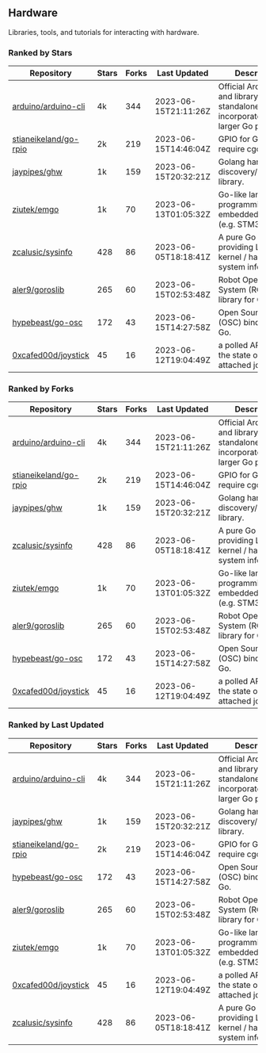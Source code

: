 ## Hardware

Libraries, tools, and tutorials for interacting with hardware.

### Ranked by Stars

| Repository | Stars | Forks | Last Updated | Description | 
|------------|-------|-------|--------------|-------------|
| [arduino/arduino-cli](https://github.com/arduino/arduino-cli) | 4k | 344 | 2023-06-15T21:11:26Z |  Official Arduino CLI and library. Can run standalone, or be incorporated into larger Go projects. |
| [stianeikeland/go-rpio](https://github.com/stianeikeland/go-rpio) | 2k | 219 | 2023-06-15T14:46:04Z |  GPIO for Go, doesn't require cgo. |
| [jaypipes/ghw](https://github.com/jaypipes/ghw) | 1k | 159 | 2023-06-15T20:32:21Z |  Golang hardware discovery/inspection library. |
| [ziutek/emgo](https://github.com/ziutek/emgo) | 1k | 70 | 2023-06-13T01:05:32Z |  Go-like language for programming embedded systems (e.g. STM32 MCU). |
| [zcalusic/sysinfo](https://github.com/zcalusic/sysinfo) | 428 | 86 | 2023-06-05T18:18:41Z |  A pure Go library providing Linux OS / kernel / hardware system information. |
| [aler9/goroslib](https://github.com/aler9/goroslib) | 265 | 60 | 2023-06-15T02:53:48Z |  Robot Operating System (ROS) library for Go. |
| [hypebeast/go-osc](https://github.com/hypebeast/go-osc) | 172 | 43 | 2023-06-15T14:27:58Z |  Open Sound Control (OSC) bindings for Go. |
| [0xcafed00d/joystick](https://github.com/0xcafed00d/joystick) | 45 | 16 | 2023-06-12T19:04:49Z |  a polled API to read the state of an attached joystick. |

### Ranked by Forks

| Repository | Stars | Forks | Last Updated | Description | 
|------------|-------|-------|--------------|-------------|
| [arduino/arduino-cli](https://github.com/arduino/arduino-cli) | 4k | 344 | 2023-06-15T21:11:26Z |  Official Arduino CLI and library. Can run standalone, or be incorporated into larger Go projects. |
| [stianeikeland/go-rpio](https://github.com/stianeikeland/go-rpio) | 2k | 219 | 2023-06-15T14:46:04Z |  GPIO for Go, doesn't require cgo. |
| [jaypipes/ghw](https://github.com/jaypipes/ghw) | 1k | 159 | 2023-06-15T20:32:21Z |  Golang hardware discovery/inspection library. |
| [zcalusic/sysinfo](https://github.com/zcalusic/sysinfo) | 428 | 86 | 2023-06-05T18:18:41Z |  A pure Go library providing Linux OS / kernel / hardware system information. |
| [ziutek/emgo](https://github.com/ziutek/emgo) | 1k | 70 | 2023-06-13T01:05:32Z |  Go-like language for programming embedded systems (e.g. STM32 MCU). |
| [aler9/goroslib](https://github.com/aler9/goroslib) | 265 | 60 | 2023-06-15T02:53:48Z |  Robot Operating System (ROS) library for Go. |
| [hypebeast/go-osc](https://github.com/hypebeast/go-osc) | 172 | 43 | 2023-06-15T14:27:58Z |  Open Sound Control (OSC) bindings for Go. |
| [0xcafed00d/joystick](https://github.com/0xcafed00d/joystick) | 45 | 16 | 2023-06-12T19:04:49Z |  a polled API to read the state of an attached joystick. |

### Ranked by Last Updated

| Repository | Stars | Forks | Last Updated | Description | 
|------------|-------|-------|--------------|-------------|
| [arduino/arduino-cli](https://github.com/arduino/arduino-cli) | 4k | 344 | 2023-06-15T21:11:26Z |  Official Arduino CLI and library. Can run standalone, or be incorporated into larger Go projects. |
| [jaypipes/ghw](https://github.com/jaypipes/ghw) | 1k | 159 | 2023-06-15T20:32:21Z |  Golang hardware discovery/inspection library. |
| [stianeikeland/go-rpio](https://github.com/stianeikeland/go-rpio) | 2k | 219 | 2023-06-15T14:46:04Z |  GPIO for Go, doesn't require cgo. |
| [hypebeast/go-osc](https://github.com/hypebeast/go-osc) | 172 | 43 | 2023-06-15T14:27:58Z |  Open Sound Control (OSC) bindings for Go. |
| [aler9/goroslib](https://github.com/aler9/goroslib) | 265 | 60 | 2023-06-15T02:53:48Z |  Robot Operating System (ROS) library for Go. |
| [ziutek/emgo](https://github.com/ziutek/emgo) | 1k | 70 | 2023-06-13T01:05:32Z |  Go-like language for programming embedded systems (e.g. STM32 MCU). |
| [0xcafed00d/joystick](https://github.com/0xcafed00d/joystick) | 45 | 16 | 2023-06-12T19:04:49Z |  a polled API to read the state of an attached joystick. |
| [zcalusic/sysinfo](https://github.com/zcalusic/sysinfo) | 428 | 86 | 2023-06-05T18:18:41Z |  A pure Go library providing Linux OS / kernel / hardware system information. |

